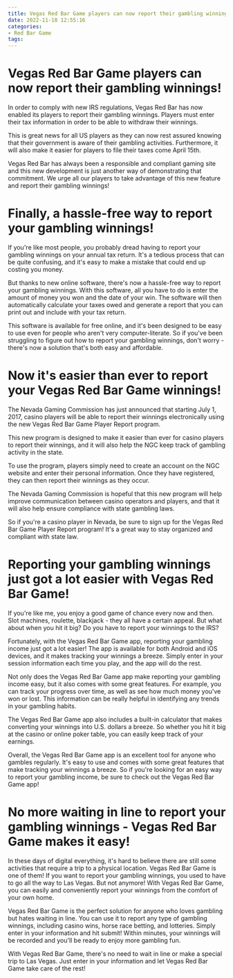 ```yaml
---
title: Vegas Red Bar Game players can now report their gambling winnings!
date: 2022-11-18 12:55:16
categories:
- Red Bar Game
tags:
---
```



#  Vegas Red Bar Game players can now report their gambling winnings!

In order to comply with new IRS regulations, Vegas Red Bar has now enabled its players to report their gambling winnings. Players must enter their tax information in order to be able to withdraw their winnings.

This is great news for all US players as they can now rest assured knowing that their government is aware of their gambling activities. Furthermore, it will also make it easier for players to file their taxes come April 15th.

Vegas Red Bar has always been a responsible and compliant gaming site and this new development is just another way of demonstrating that commitment. We urge all our players to take advantage of this new feature and report their gambling winnings!

#  Finally, a hassle-free way to report your gambling winnings!

If you're like most people, you probably dread having to report your gambling winnings on your annual tax return. It's a tedious process that can be quite confusing, and it's easy to make a mistake that could end up costing you money.

But thanks to new online software, there's now a hassle-free way to report your gambling winnings. With this software, all you have to do is enter the amount of money you won and the date of your win. The software will then automatically calculate your taxes owed and generate a report that you can print out and include with your tax return.

This software is available for free online, and it's been designed to be easy to use even for people who aren't very computer-literate. So if you've been struggling to figure out how to report your gambling winnings, don't worry - there's now a solution that's both easy and affordable.

#  Now it's easier than ever to report your Vegas Red Bar Game winnings!

The Nevada Gaming Commission has just announced that starting July 1, 2017, casino players will be able to report their winnings electronically using the new Vegas Red Bar Game Player Report program.

This new program is designed to make it easier than ever for casino players to report their winnings, and it will also help the NGC keep track of gambling activity in the state.

To use the program, players simply need to create an account on the NGC website and enter their personal information. Once they have registered, they can then report their winnings as they occur.

The Nevada Gaming Commission is hopeful that this new program will help improve communication between casino operators and players, and that it will also help ensure compliance with state gambling laws.

So if you're a casino player in Nevada, be sure to sign up for the Vegas Red Bar Game Player Report program! It's a great way to stay organized and compliant with state law.

#  Reporting your gambling winnings just got a lot easier with Vegas Red Bar Game!

If you're like me, you enjoy a good game of chance every now and then. Slot machines, roulette, blackjack - they all have a certain appeal. But what about when you hit it big? Do you have to report your winnings to the IRS?

Fortunately, with the Vegas Red Bar Game app, reporting your gambling income just got a lot easier! The app is available for both Android and iOS devices, and it makes tracking your winnings a breeze. Simply enter in your session information each time you play, and the app will do the rest.

Not only does the Vegas Red Bar Game app make reporting your gambling income easy, but it also comes with some great features. For example, you can track your progress over time, as well as see how much money you've won or lost. This information can be really helpful in identifying any trends in your gambling habits.

The Vegas Red Bar Game app also includes a built-in calculator that makes converting your winnings into U.S. dollars a breeze. So whether you hit it big at the casino or online poker table, you can easily keep track of your earnings.

Overall, the Vegas Red Bar Game app is an excellent tool for anyone who gambles regularly. It's easy to use and comes with some great features that make tracking your winnings a breeze. So if you're looking for an easy way to report your gambling income, be sure to check out the Vegas Red Bar Game app!

#  No more waiting in line to report your gambling winnings - Vegas Red Bar Game makes it easy!




In these days of digital everything, it's hard to believe there are still some activities that require a trip to a physical location. Vegas Red Bar Game is one of them! If you want to report your gambling winnings, you used to have to go all the way to Las Vegas. But not anymore! With Vegas Red Bar Game, you can easily and conveniently report your winnings from the comfort of your own home.

Vegas Red Bar Game is the perfect solution for anyone who loves gambling but hates waiting in line. You can use it to report any type of gambling winnings, including casino wins, horse race betting, and lotteries. Simply enter in your information and hit submit! Within minutes, your winnings will be recorded and you'll be ready to enjoy more gambling fun.

With Vegas Red Bar Game, there's no need to wait in line or make a special trip to Las Vegas. Just enter in your information and let Vegas Red Bar Game take care of the rest!
